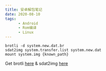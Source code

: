```yaml
---
title: 安卓解包笔记
date: 2020-08-10
tags: 
      - Android
      - Rom编译
      - Linux
---
```


```
brotli -d system.new.dat.br
sdat2img system.transfer.list system.new.dat
mount system.img {known_path}
```

Get brotli [here](https://github.com/google/brotli) & sdat2img [here](https://github.com/xpirt/sdat2img)